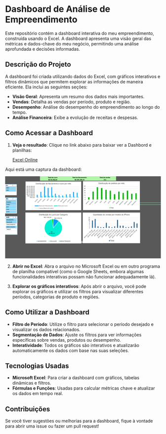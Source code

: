 # Dashboard de Análise de Empreendimento

Este repositório contém a dashboard interativa do meu empreendimento, construída usando o Excel. A dashboard apresenta uma visão geral das métricas e dados-chave do meu negócio, permitindo uma análise aprofundada e decisões informadas.

## Descrição do Projeto

A dashboard foi criada utilizando dados do Excel, com gráficos interativos e filtros dinâmicos que permitem explorar as informações de maneira eficiente. Ela inclui as seguintes seções:

- **Visão Geral**: Apresenta um resumo dos dados mais importantes.
- **Vendas**: Detalha as vendas por período, produto e região.
- **Desempenho**: Análise do desempenho do empreendimento ao longo do tempo.
- **Análise Financeira**: Exibe a evolução de receitas e despesas.

## Como Acessar a Dashboard

1. **Veja o resultado**:
   Clique no link abaixo para baixar ver a Dashbord e planilhas:
   
   [Excel Online](https://onedrive.live.com/personal/bc9cb59388db11f6/_layouts/15/Doc.aspx?sourcedoc=%7Bd093c666-cde2-4cd0-86e9-5027ea4b8627%7D&action=default&redeem=aHR0cHM6Ly8xZHJ2Lm1zL3gvYy9iYzljYjU5Mzg4ZGIxMWY2L0VXYkdrOURpemRCTWh1bFFKLXBMaGljQkhuakxoRmNBc1dqYV95eFVMa2xOc1E_ZT1pMmJhNzU&slrid=22f37ba1-2015-7000-c0c9-bf695a2153d2&originalPath=aHR0cHM6Ly8xZHJ2Lm1zL3gvYy9iYzljYjU5Mzg4ZGIxMWY2L0VXYkdrOURpemRCTWh1bFFKLXBMaGljQkhuakxoRmNBc1dqYV95eFVMa2xOc1E_cnRpbWU9WmZSc201d18zVWc&CID=5a4a970b-51f9-4bef-b9ae-1bb74a8c317c&_SRM=0:G:48)

Aqui está uma captura da dashboard:

![Dashboard do Empreendimento](Imagem_Dashboard.png)

2. **Abrir no Excel**:
   Abra o arquivo no Microsoft Excel ou em outro programa de planilha compatível (como o Google Sheets, embora algumas funcionalidades interativas possam não funcionar adequadamente lá).

3. **Explorar os gráficos interativos**:
   Após abrir o arquivo, você pode explorar os gráficos e utilizar os filtros para visualizar diferentes períodos, categorias de produto e regiões.

## Como Utilizar a Dashboard

- **Filtro de Período**: Utilize o filtro para selecionar o período desejado e visualizar os dados relacionados.
- **Segmentação de Dados**: Ajuste os filtros para ver informações específicas sobre vendas, produtos ou desempenho.
- **Interatividade**: Todos os gráficos são interativos e atualizarão automaticamente os dados com base nas suas seleções.

## Tecnologias Usadas

- **Microsoft Excel**: Para criar a dashboard com gráficos, tabelas dinâmicas e filtros.
- **Fórmulas e Funções**: Usadas para calcular métricas chave e atualizar os dados em tempo real.

## Contribuições

Se você tiver sugestões ou melhorias para a dashboard, fique à vontade para abrir uma issue ou fazer um pull request!


